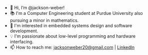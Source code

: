 - 👋 Hi, I’m @jackson-weber!
- 📚 I'm a Computer Engineering student at Purdue University also pursuing a minor in mathematics. 
- 🌱 I'm interested in embedded systems design and software development. 
- 💡 I'm passionate about low-level programming and hardware interfacing. 
- 📫 How to reach me: jacksonweber20@gmail.com | [LinkedIn](linkedin.com/in/jackson-weber20, "View my LinkedIn Profile")
